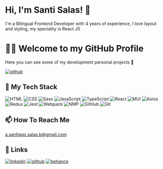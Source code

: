 
# Hi, I'm Santi Salas! 👋

I'm a Bilingual Frontend Developer with 4 years of experience, I love layout and styling, my speciality is React JS 

# 👨‍💻 Welcome to my GitHub Profile 

Here you can see some of my  development personal projects 🤖 

[![github](https://img.shields.io/badge/my%20repo-44DB2E?style=for-the-badge&logo=github&logoColor=withe)](https://github.com/SantiSB?tab=repositories)



##  🧰 My Tech Stack 

![HTML](https://user-images.githubusercontent.com/55597241/218203319-4d852eeb-2f6c-4441-a039-3c3c8ed3c64f.png)
![CSS](https://user-images.githubusercontent.com/55597241/218203308-397c4252-0afb-4507-97c9-467d8a4ccdf9.png)
![Sass](https://user-images.githubusercontent.com/55597241/218203318-f03d12f3-3e96-41bd-84a3-e1550d9187ab.png)
![JavaScript](https://user-images.githubusercontent.com/55597241/218203311-b21fe684-6e96-4a64-892f-1a9e290bd3bd.png)
![TypeScript](https://user-images.githubusercontent.com/55597241/218203324-b7b2fc5b-f701-40f8-92b4-90e1b0247bc9.png)
![React](https://user-images.githubusercontent.com/55597241/218203316-3e600227-22ae-4fbc-9738-e8a4948d6672.png)
![MUI](https://user-images.githubusercontent.com/55597241/218203326-4a996b5f-8908-4f8a-b9ca-78eeb9d55b62.png)
![Axios](https://user-images.githubusercontent.com/55597241/218203306-5117946a-01b7-4938-a53d-db45b1fb1db6.png)
![Redux](https://user-images.githubusercontent.com/55597241/218203313-ca66c752-f974-46b6-a9a9-f36e4049d82b.png)
![Jest](https://user-images.githubusercontent.com/55597241/218203320-26df6941-e353-44a0-b996-d00ee1411ebd.png)
![Webpack](https://user-images.githubusercontent.com/55597241/218203309-eeca5c63-4de5-45e1-8c34-7e6ef641cb48.png)
![NMP](https://user-images.githubusercontent.com/55597241/218203322-168a7925-4fd1-4d03-8296-f5ef4e51932b.png)
![GitHub](https://user-images.githubusercontent.com/55597241/218203329-b1003be9-ad12-4e11-a0e1-b994b79c60d2.png)
![Git](https://user-images.githubusercontent.com/55597241/218203330-5b6ce968-f5b4-4d1f-99e3-e6b5d2f3308f.png)

##  📫 How To Reach Me  
a.santiago.salas.b@gmail.com 

## 🔗 Links

[![linkedin](https://img.shields.io/badge/linkedin-0A66C2?style=for-the-badge&logo=linkedin&logoColor=white)](https://www.linkedin.com/in/santiagosalasbola%C3%B1os/)
[![github](https://img.shields.io/badge/github-000000?style=for-the-badge&logo=github&logoColor=withe)](https://github.com/SantiSB?tab=repositories)
[![behance](https://img.shields.io/badge/behance-000000?style=for-the-badge&logo=behance&logoColor=withe)](https://www.behance.net/santiagosalasbolanos)
